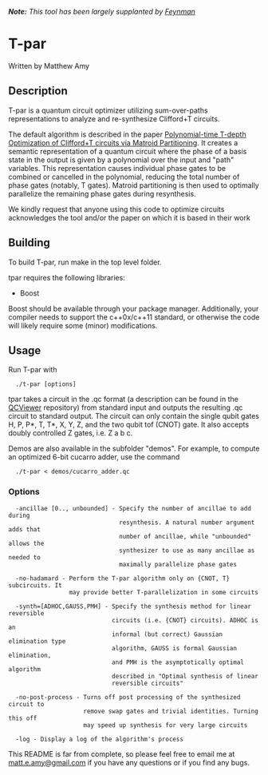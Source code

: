 **_Note:_** _This tool has been largely supplanted by [Feynman](https://github.com/meamy/feynman)_

# T-par
Written by Matthew Amy

## Description
T-par is a quantum circuit optimizer utilizing sum-over-paths representations
to analyze and re-synthesize Clifford+T circuits.

The default algorithm is described in the paper [Polynomial-time T-depth
Optimization of Clifford+T circuits via Matroid Partitioning](https://arXiv.org/abs/1303.2042).
It creates a semantic representation of a quantum circuit where the phase of a
basis state in the output is given by a polynomial over the input and "path"
variables. This representation causes individual phase gates to be combined or
cancelled in the polynomial, reducing the total number of phase gates (notably,
T gates). Matroid partitioning is then used to optimally parallelize the
remaining phase gates during resynthesis.

We kindly request that anyone using this code to optimize circuits
acknowledges the tool and/or the paper on which it is based in their work

## Building

To build T-par, run make in the top level folder.

tpar requires the following libraries:

* Boost

Boost should be available through your package manager. Additionally, 
your compiler needs to support the c++0x/c++11 standard, or otherwise
the code will likely require some (minor) modifications.

## Usage
Run T-par with
```
  ./t-par [options]
```

tpar takes a circuit in the .qc format (a description can be found in
the [QCViewer](https://github.com/aparent/QCViewer) repository) 
from standard input and outputs the
resulting .qc circuit to standard output. The circuit can only contain the 
single qubit gates H, P, P*, T, T*, X, Y, Z, and the two qubit tof (CNOT) gate.
It also accepts doubly controlled Z gates, i.e. Z a b c.

Demos are also available in the subfolder "demos". For example, to compute an
optimized 6-bit cucarro adder, use the command

```
  ./t-par < demos/cucarro_adder.qc
```

### Options
```
  -ancillae [0.., unbounded] - Specify the number of ancillae to add during
                               resynthesis. A natural number argument adds that
                               number of ancillae, while "unbounded" allows the
                               synthesizer to use as many ancillae as needed to
                               maximally parallelize phase gates

  -no-hadamard - Perform the T-par algorithm only on {CNOT, T} subcircuits. It
                 may provide better T-parallelization in some circuits

  -synth=[ADHOC,GAUSS,PMH] - Specify the synthesis method for linear reversible
                             circuits (i.e. {CNOT} circuits). ADHOC is an
                             informal (but correct) Gaussian elimination type 
                             algorithm, GAUSS is formal Gaussian elimination,
                             and PMH is the asymptotically optimal algorithm
                             described in "Optimal synthesis of linear
                             reversible circuits"

  -no-post-process - Turns off post processing of the synthesized circuit to
                     remove swap gates and trivial identities. Turning this off
                     may speed up synthesis for very large circuits

  -log - Display a log of the algorithm's process
```

This README is far from complete, so please feel free to email me at 
matt.e.amy@gmail.com if you have any questions or if you find any bugs.
